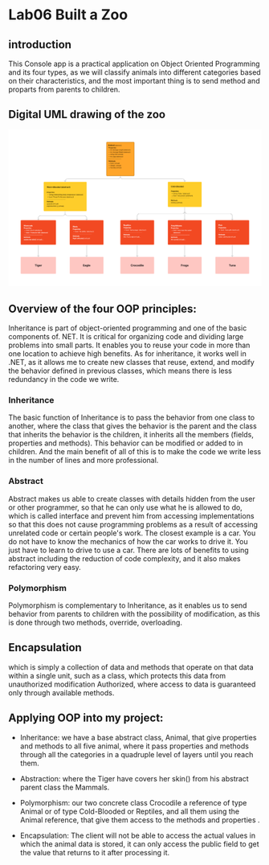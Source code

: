# Lab06 Built a Zoo

## introduction 

This Console app is a practical application on Object Oriented Programming and its four types, as we will classify animals into different categories based on their characteristics, and the most important thing is to send method and proparts from parents to children.

## Digital UML drawing of the zoo

<img src="./Lab06-built-a-Zoo/UML .jpg" style="width: 1000px;">


## Overview of the four OOP principles:

Inheritance is part of object-oriented programming and one of the basic components of. NET. It is critical for organizing code and dividing large problems into small parts. It enables you to reuse your code in more than one location to achieve high benefits. As for inheritance, it works well in .NET, as it allows me to create new classes that reuse, extend, and modify the behavior defined in previous classes, which means there is less redundancy in the code we write.


### Inheritance

The basic function of Inheritance is to pass the behavior from one class to another, where the class that gives the behavior is the parent and the class that inherits the behavior is the children, it inherits all the members (fields, properties and methods). This behavior can be modified or added to in children. And the main benefit of all of this is to make the code we write less in the number of lines and more professional.

 ### Abstract

 Abstract makes us able to create classes with details hidden from the user or other programmer, so that he can only use what he is allowed to do, which is called interface and prevent him from accessing implementations so that this does not cause programming problems as a result of accessing unrelated code or certain people's work. The closest example is a car. You do not have to know the mechanics of how the car works to drive it. You just have to learn to drive to use a car. There are lots of benefits to using abstract including the reduction of code complexity, and it also makes refactoring very easy.

### Polymorphism

Polymorphism is complementary to Inheritance, as it enables us to send behavior from parents to children with the possibility of modification, as this is done through two methods, override, overloading. 


## Encapsulation

which is simply a collection of data and methods that operate on that data within a single unit, such as a class, which protects this data from unauthorized modification Authorized, where access to data is guaranteed only through available methods.

## Applying OOP into my project:

- Inheritance: we have a base abstract class, Animal, that give properties and methods to all five animal, where it pass properties and methods through all the categories in a quadruple level of layers until you reach them.

- Abstraction: where the Tiger have covers her skin() from his abstract parent class the Mammals.

- Polymorphism: our two concrete class Crocodile a reference of type Animal or of type Cold-Blooded or Reptiles, and all them using the Animal reference, that give them access to the methods and properties .

- Encapsulation: The client will not be able to access the actual values in which the animal data is stored, it can only access the public field to get the value that returns to it after processing it.






